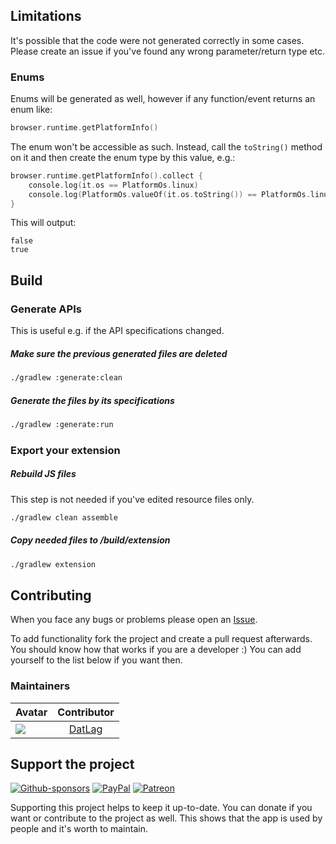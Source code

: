 
## Limitations

It's possible that the code were not generated correctly in some cases.
Please create an issue if you've found any wrong parameter/return type etc.

### Enums

Enums will be generated as well, however if any function/event returns an enum like:

```kotlin
browser.runtime.getPlatformInfo()
```

The enum won't be accessible as such.
Instead, call the ```toString()``` method on it and then create the enum type by this value, e.g.:

```kotlin
browser.runtime.getPlatformInfo().collect {
    console.log(it.os == PlatformOs.linux)
    console.log(PlatformOs.valueOf(it.os.toString()) == PlatformOs.linux)
}
```

This will output:

```
false
true
```

## Build

### Generate APIs

This is useful e.g. if the API specifications changed.

##### Make sure the previous generated files are deleted

```bash
./gradlew :generate:clean
```

##### Generate the files by its specifications

```bash
./gradlew :generate:run
```

### Export your extension

##### Rebuild JS files

This step is not needed if you've edited resource files only.

```bash
./gradlew clean assemble
```

##### Copy needed files to /build/extension

```bash
./gradlew extension
```

## Contributing

When you face any bugs or problems please open an [Issue](https://github.com/DATL4G/BurningSeries-Android/issues/new/choose).

To add functionality fork the project and create a pull request afterwards. You should know how that works if you are a developer :)
You can add yourself to the list below if you want then.

### Maintainers

| Avatar | Contributor |
|---|:---:|
| [![](https://avatars3.githubusercontent.com/u/46448715?s=50&v=4)](http://github.com/DatL4g) | [DatLag](http://github.com/DatL4g) |

## Support the project

[![Github-sponsors](https://img.shields.io/badge/sponsor-30363D?style=for-the-badge&logo=GitHub-Sponsors&logoColor=#EA4AAA)](https://github.com/sponsors/DATL4G)
[![PayPal](https://img.shields.io/badge/PayPal-00457C?style=for-the-badge&logo=paypal&logoColor=white)](https://paypal.me/datlag)
[![Patreon](https://img.shields.io/badge/Patreon-F96854?style=for-the-badge&logo=patreon&logoColor=white)](https://www.patreon.com/datlag)

Supporting this project helps to keep it up-to-date. You can donate if you want or contribute to the project as well.
This shows that the app is used by people and it's worth to maintain.
